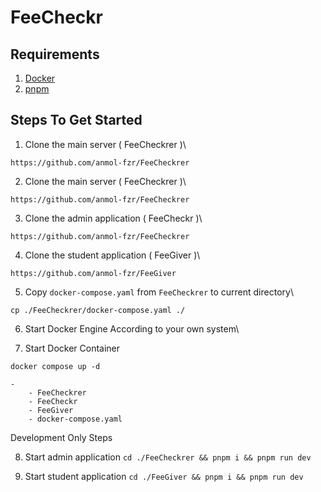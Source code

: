 # FeeCheckr

## Requirements

1. [Docker](https://docs.docker.com/engine/install/)
2. [pnpm](https://pnpm.io/installation)

## Steps To Get Started

1. Clone the main server ( FeeCheckrer )\
```
https://github.com/anmol-fzr/FeeCheckrer
```

2. Clone the main server ( FeeCheckrer )\
```
https://github.com/anmol-fzr/FeeCheckrer
```

3. Clone the admin application ( FeeCheckr )\
```
https://github.com/anmol-fzr/FeeCheckrer
```

4. Clone the student application ( FeeGiver )\
```
https://github.com/anmol-fzr/FeeGiver
```

5. Copy `docker-compose.yaml` from `FeeCheckrer` to current directory\
```
cp ./FeeCheckrer/docker-compose.yaml ./
```

6. Start Docker Engine According to your own system\

7. Start Docker Container
```
docker compose up -d
```

```
- 
    - FeeCheckrer
    - FeeCheckr
    - FeeGiver
    - docker-compose.yaml

```

Development Only Steps

8. Start admin application
```cd ./FeeCheckrer && pnpm i && pnpm run dev```

9. Start student application
```cd ./FeeGiver && pnpm i && pnpm run dev```
